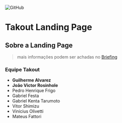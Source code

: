 ![GitHub](https://img.shields.io/github/license/AlvarezGui/takout-lp?style=flat-square)

# Takout Landing Page

## Sobre a Landing Page
> mais informações podem ser achadas no [Briefing](briefing.pdf)

### Equipe Takout
- **Guilherme Alvarez**
- **João Victor Rosinhole**
- Pedro Henrique Frigo
- Gabriel Festa
- Gabriel Kenta Tarumoto
- Vitor Shimizu
- Vinícius Olivetti
- Mateus Fattori
